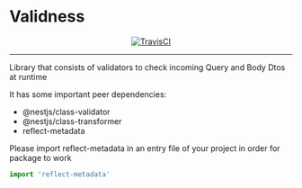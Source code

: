 # Validness
<p align="center">
    <a href="https://app.travis-ci.com/github/eddienubes/validness" target="_blank"><img src="https://app.travis-ci.com/eddienubes/validness.svg?branch=master" alt="TravisCI" /></a>
</p>

---

Library that consists of validators to check incoming Query and Body Dtos at runtime

It has some important peer dependencies:
- @nestjs/class-validator
- @nestjs/class-transformer
- reflect-metadata

Please import reflect-metadata in an entry file of your project in order for package to work
```typescript
import 'reflect-metadata'
```